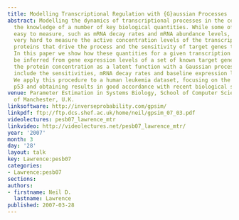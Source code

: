 ```yaml
---
title: Modelling Transcriptional Regulation with {G}aussian Processes
abstract: Modelling the dynamics of transcriptional processes in the cell requires
  the knowledge of a number of key biological quantities. While some of them are relatively
  easy to measure, such as mRNA decay rates and mRNA abundance levels, it is still
  very hard to measure the active concentration levels of the transcription factor
  proteins that drive the process and the sensitivity of target genes to these concentrations.
  In this paper we show how these quantities for a given transcription factor can
  be inferred from gene expression levels of a set of known target genes. We treat
  the protein concentration as a latent function with a Gaussian process prior, and
  include the sensitivities, mRNA decay rates and baseline expression levels as hyperparameters.
  We apply this procedure to a human leukemia dataset, focusing on the tumour repressor
  p53 and obtaining results in good accordance with recent biological studies.
venue: Parameter Estimation in Systems Biology, School of Computer Science, University
  of Manchester, U.K.
linksoftware: http://inverseprobability.com/gpsim/
linkpdf: ftp://ftp.dcs.shef.ac.uk/home/neil/gpsim_07_03.pdf
videolectures: pesb07_lawrence_mtr
linkvideo: http://videolectures.net/pesb07_lawrence_mtr/
year: '2007'
month: 3
day: '28'
layout: talk
key: Lawrence:pesb07
categories:
- Lawrence:pesb07
sections: 
authors:
- firstname: Neil D.
  lastname: Lawrence
published: 2007-03-28
---
```

